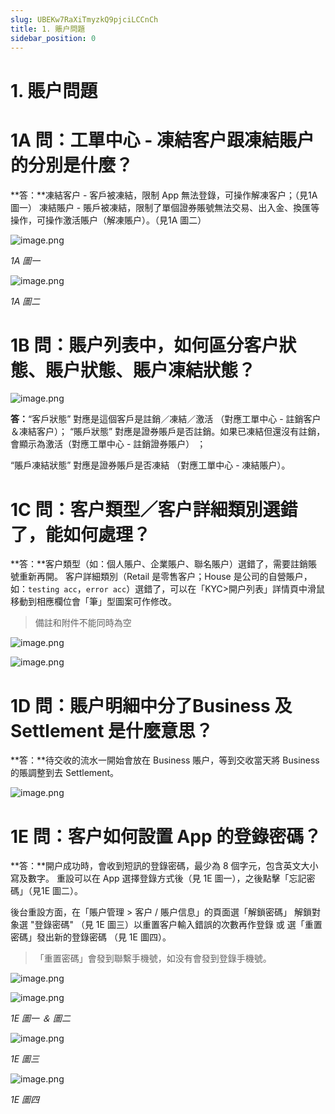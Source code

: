 ```yaml
---
slug: UBEKw7RaXiTmyzkQ9pjciLCCnCh
title: 1. 賬户問題
sidebar_position: 0
---
```



# 1. 賬户問題


# 1A 問：工單中心 - 凍結客户跟凍結賬户的分別是什麼？


**答：**凍結客户 - 客戶被凍結，限制 App 無法登錄，可操作解凍客户；（見1A 圖一）
凍結賬户 - 賬戶被凍結，限制了單個證券賬號無法交易、出入金、換匯等操作，可操作激活賬户（解凍賬户）。（見1A 圖二）


![image.png](/assets/fd0e3279b5f3c213de2497609f1fce5b.png)


_1A 圖一_


![image.png](/assets/6291bb1e1a66fddc4762d171691385e9.png)


_1A 圖二_



# 1B 問：賬户列表中，如何區分客户狀態、賬户狀態、賬户凍結狀態？


![image.png](/assets/44d02cc3e3286f13e43eab40d4bb8612.png)


**答：**“客戶狀態” 對應是這個客戶是註銷／凍結／激活 （對應工單中心 - 註銷客户＆凍結客户）；
“賬戶狀態” 對應是證券賬戶是否註銷。如果已凍結但還沒有註銷，會顯示為激活（對應工單中心 - 註銷證券賬户） ；


“賬戶凍結狀態” 對應是證券賬戶是否凍結 （對應工單中心 - 凍結賬户）。


# 1C 問：客户類型／客户詳細類別選錯了，能如何處理？


**答：**客户類型（如：個人賬户、企業賬户、聯名賬户）選錯了，需要註銷賬號重新再開。
客户詳細類別（Retail 是零售客户；House 是公司的自營賬户，如：`testing acc`，`error acc`）選錯了，可以在「KYC>開户列表」詳情頁中滑鼠移動到相應欄位會「筆」型圖案可作修改。

> 備註和附件不能同時為空

![image.png](/assets/3985b6b9ab4818955acdd34ce70ae87d.png)


![image.png](/assets/595bc2ef73ea5ea0d0c058d489fc4014.png)


# 1D 問：賬户明細中分了Business 及  Settlement 是什麼意思？


**答：**待交收的流水一開始會放在 Business 賬户，等到交收當天將 Business的賬調整到去 Settlement。


![image.png](/assets/4412806a7993e6920a4d44aaf5d72133.png)


# 1E 問：客户如何設置 App 的登錄密碼？


**答：**開户成功時，會收到短訊的登錄密碼，最少為 8 個字元，包含英文大小寫及數字。
重設可以在 App 選擇登錄方式後（見 1E 圖一），之後點擊「忘記密碼」（見1E 圖二）。



後台重設方面，在「賬户管理 > 客户 / 賬户信息」的頁面選「解鎖密碼」 解鎖對象選 "登錄密碼"  （見 1E 圖三）以重置客户輸入錯誤的次數再作登錄 或 選「重置密碼」發出新的登錄密碼 （見 1E 圖四）。

> 「重置密碼」會發到聯繫手機號，如没有會發到登錄手機號。

![image.png](/assets/3cdaf260d9f7255f7c269d20859063c4.png)


![image.png](/assets/c5ad93924276e2b2d9e2ebe042931304.png)


_1E 圖一 ＆ 圖二_


![image.png](/assets/d8962973301e16c062b877685f5e5d2f.png)


_1E 圖三_


![image.png](/assets/735f0a997977203eea090b290bc0573e.png)


_1E 圖四_


# 

